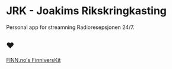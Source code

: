 # JRK - Joakims Rikskringkasting

Personal app for streamning Radioresepsjonen 24/7.

## ❤️

[FINN.no's FinniversKit](https://github.com/finn-no/FinniversKit)
